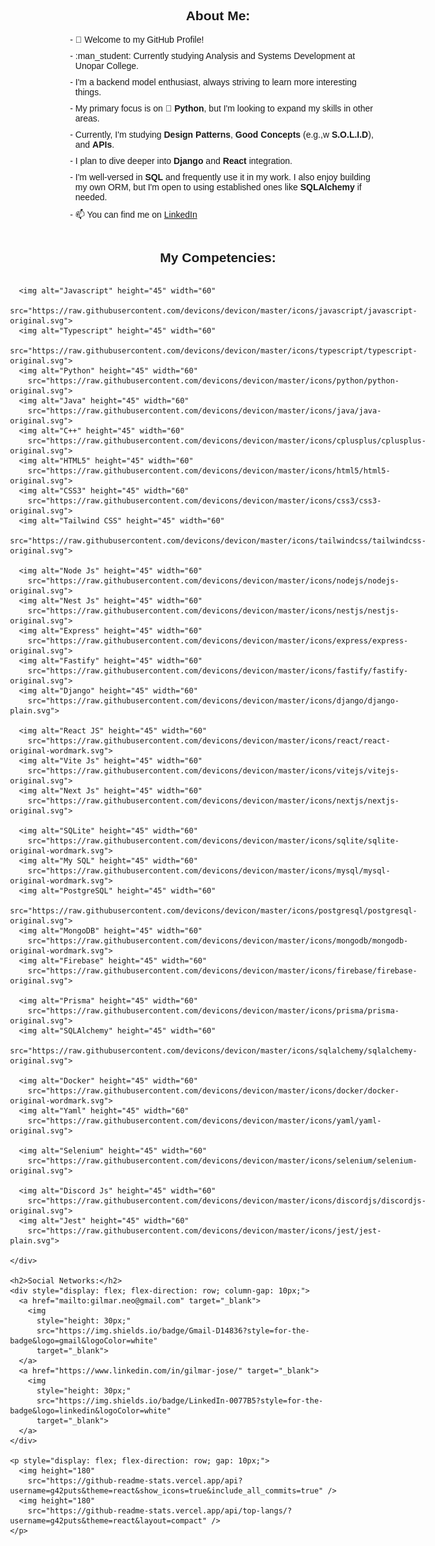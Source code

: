 <body style="font-family: Verdana, Geneva, Tahoma, sans-serif;">
  <div
    style="display: flex; flex-direction: column; justify-content: center; align-items: center; max-width: 900px; margin: auto;">
    <section>
      <h1 style="align-self: center; text-align: center;">About Me:</h1>
      <ul
        style="display: flex; flex-direction: column; gap: 10px; list-style-type: '- ';">
        <li>👋 Welcome to my GitHub Profile!</li>
        <li>:man_student: Currently studying Analysis and Systems Development at
          Unopar College.</li>
        <li>I'm a backend model enthusiast, always striving to learn more
          interesting things.</li>
        <li>My primary focus is on 🐍 <b>Python</b>, but I'm looking to expand
          my skills in other areas.</li>
        <li>Currently, I'm studying <b>Design Patterns</b>, <b>Good Concepts</b>
          (e.g.,w <b>S.O.L.I.D</b>), and <b>APIs</b>.</li>
        <li>I plan to dive deeper into <b>Django</b> and <b>React</b>
          integration.</li>
        <li>I'm well-versed in <b>SQL</b> and frequently use it in my work. I
          also enjoy building my own ORM, but I'm open to using established ones
          like <b>SQLAlchemy</b> if needed.</li>
        <li>📫 You can find me on <a
            href="https://www.linkedin.com/in/gilmar-jose/"
            target="_blank">LinkedIn</a></li>
      </ul>
    </section>
    <h2>My Competencies:</h2>
    <div
      style="display: flex; flex-direction: row; row-gap: '20px'; column-gap: '30px'; max-width: '900px'; flex-wrap: wrap; justify-content: center; margin-top: '20px'; margin-bottom: '40px';">

      <img alt="Javascript" height="45" width="60"
        src="https://raw.githubusercontent.com/devicons/devicon/master/icons/javascript/javascript-original.svg">
      <img alt="Typescript" height="45" width="60"
        src="https://raw.githubusercontent.com/devicons/devicon/master/icons/typescript/typescript-original.svg">
      <img alt="Python" height="45" width="60"
        src="https://raw.githubusercontent.com/devicons/devicon/master/icons/python/python-original.svg">
      <img alt="Java" height="45" width="60"
        src="https://raw.githubusercontent.com/devicons/devicon/master/icons/java/java-original.svg">
      <img alt="C++" height="45" width="60"
        src="https://raw.githubusercontent.com/devicons/devicon/master/icons/cplusplus/cplusplus-original.svg">
      <img alt="HTML5" height="45" width="60"
        src="https://raw.githubusercontent.com/devicons/devicon/master/icons/html5/html5-original.svg">
      <img alt="CSS3" height="45" width="60"
        src="https://raw.githubusercontent.com/devicons/devicon/master/icons/css3/css3-original.svg">
      <img alt="Tailwind CSS" height="45" width="60"
        src="https://raw.githubusercontent.com/devicons/devicon/master/icons/tailwindcss/tailwindcss-original.svg">

      <img alt="Node Js" height="45" width="60"
        src="https://raw.githubusercontent.com/devicons/devicon/master/icons/nodejs/nodejs-original.svg">
      <img alt="Nest Js" height="45" width="60"
        src="https://raw.githubusercontent.com/devicons/devicon/master/icons/nestjs/nestjs-original.svg">
      <img alt="Express" height="45" width="60"
        src="https://raw.githubusercontent.com/devicons/devicon/master/icons/express/express-original.svg">
      <img alt="Fastify" height="45" width="60"
        src="https://raw.githubusercontent.com/devicons/devicon/master/icons/fastify/fastify-original.svg">
      <img alt="Django" height="45" width="60"
        src="https://raw.githubusercontent.com/devicons/devicon/master/icons/django/django-plain.svg">

      <img alt="React JS" height="45" width="60"
        src="https://raw.githubusercontent.com/devicons/devicon/master/icons/react/react-original-wordmark.svg">
      <img alt="Vite Js" height="45" width="60"
        src="https://raw.githubusercontent.com/devicons/devicon/master/icons/vitejs/vitejs-original.svg">
      <img alt="Next Js" height="45" width="60"
        src="https://raw.githubusercontent.com/devicons/devicon/master/icons/nextjs/nextjs-original.svg">

      <img alt="SQLite" height="45" width="60"
        src="https://raw.githubusercontent.com/devicons/devicon/master/icons/sqlite/sqlite-original-wordmark.svg">
      <img alt="My SQL" height="45" width="60"
        src="https://raw.githubusercontent.com/devicons/devicon/master/icons/mysql/mysql-original-wordmark.svg">
      <img alt="PostgreSQL" height="45" width="60"
        src="https://raw.githubusercontent.com/devicons/devicon/master/icons/postgresql/postgresql-original.svg">
      <img alt="MongoDB" height="45" width="60"
        src="https://raw.githubusercontent.com/devicons/devicon/master/icons/mongodb/mongodb-original-wordmark.svg">
      <img alt="Firebase" height="45" width="60"
        src="https://raw.githubusercontent.com/devicons/devicon/master/icons/firebase/firebase-original.svg">

      <img alt="Prisma" height="45" width="60"
        src="https://raw.githubusercontent.com/devicons/devicon/master/icons/prisma/prisma-original.svg">
      <img alt="SQLAlchemy" height="45" width="60"
        src="https://raw.githubusercontent.com/devicons/devicon/master/icons/sqlalchemy/sqlalchemy-original.svg">

      <img alt="Docker" height="45" width="60"
        src="https://raw.githubusercontent.com/devicons/devicon/master/icons/docker/docker-original-wordmark.svg">
      <img alt="Yaml" height="45" width="60"
        src="https://raw.githubusercontent.com/devicons/devicon/master/icons/yaml/yaml-original.svg">

      <img alt="Selenium" height="45" width="60"
        src="https://raw.githubusercontent.com/devicons/devicon/master/icons/selenium/selenium-original.svg">

      <img alt="Discord Js" height="45" width="60"
        src="https://raw.githubusercontent.com/devicons/devicon/master/icons/discordjs/discordjs-original.svg">
      <img alt="Jest" height="45" width="60"
        src="https://raw.githubusercontent.com/devicons/devicon/master/icons/jest/jest-plain.svg">

    </div>

    <h2>Social Networks:</h2>
    <div style="display: flex; flex-direction: row; column-gap: 10px;">
      <a href="mailto:gilmar.neo@gmail.com" target="_blank">
        <img
          style="height: 30px;"
          src="https://img.shields.io/badge/Gmail-D14836?style=for-the-badge&logo=gmail&logoColor=white"
          target="_blank">
      </a>
      <a href="https://www.linkedin.com/in/gilmar-jose/" target="_blank">
        <img
          style="height: 30px;"
          src="https://img.shields.io/badge/LinkedIn-0077B5?style=for-the-badge&logo=linkedin&logoColor=white"
          target="_blank">
      </a>
    </div>

    <p style="display: flex; flex-direction: row; gap: 10px;">
      <img height="180"
        src="https://github-readme-stats.vercel.app/api?username=g42puts&theme=react&show_icons=true&include_all_commits=true" />
      <img height="180"
        src="https://github-readme-stats.vercel.app/api/top-langs/?username=g42puts&theme=react&layout=compact" />
    </p>
  </div>
</body>

